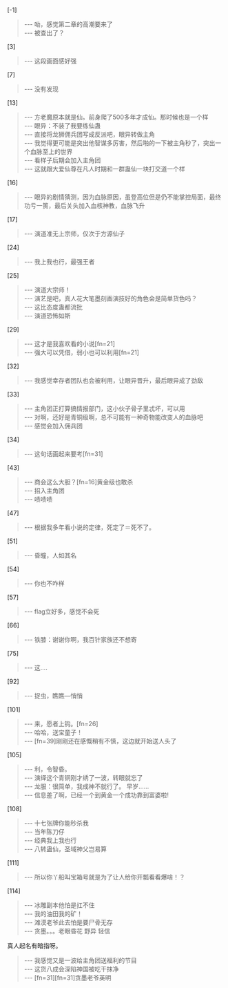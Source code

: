 
[-1] 
>--- 呦，感觉第二章的高潮要来了<br>
>--- 被查出了？<br>

[3] 
>--- 这段画面感好强<br>

[7] 
>--- 没有发现<br>

[13] 
>--- 方老魔原本就是仙。前身爬了500多年才成仙。那时候也是一个样<br>
>--- 眼异：不装了我要练仙蛊<br>
>--- 直接将龙狮佣兵团写成反派吧，眼异转做主角<br>
>--- 我觉得更可能是突出他智谋多厉害，然后啪的一下被主角秒了，突出一个血脉至上的世界<br>
>--- 看样子后期会加入主角团<br>
>--- 这就跟大爱仙尊在凡人时期和一群蛊仙一块打交道一个样<br>

[16] 
>--- 眼异的剧情猜测，因为血脉原因，虽登高位但是仍不能掌控局面，最终功亏一篑，最后关头加入血核神教，血脉飞升<br>

[17] 
>--- 演道准无上宗师，仅次于方源仙子<br>

[24] 
>--- 我上我也行，最强王者<br>

[25] 
>--- 演道大宗师！<br>
>--- 演艺是吧，真人花大笔墨刻画演技好的角色会是简单货色吗？<br>
>--- 这比态度蛊都流批<br>
>--- 演道恐怖如斯<br>

[29] 
>--- 这才是我喜欢看的小说[fn=21]<br>
>--- 强大可以凭借，弱小也可以利用[fn=21]<br>

[32] 
>--- 我感觉幸存者团队也会被利用，让眼异晋升，最后眼异成了劲敌<br>

[33] 
>--- 主角团正打算搞情报部门，这小伙子骨子里忒坏，可以用<br>
>--- 对啊，还好是青铜级啊，总不可能有一种奇物能改变人的血脉吧<br>
>--- 感觉会加入佣兵团<br>

[34] 
>--- 这句话画起来要考[fn=31]<br>

[43] 
>--- 商会这么大胆？[fn=16]黄金级也敢杀<br>
>--- 招入主角团<br>
>--- 啧啧啧<br>

[47] 
>--- 根据我多年看小说的定律，死定了＝死不了。<br>

[51] 
>--- 昏瞳，人如其名<br>

[54] 
>--- 你也不咋样<br>

[57] 
>--- flag立好多，感觉不会死<br>

[66] 
>--- 铁膝：谢谢你啊，我百针家族还不想寄<br>

[75] 
>--- 这....<br>

[92] 
>--- 捉虫，瞧瞧—悄悄<br>

[101] 
>--- 来，愿者上钩。[fn=26]<br>
>--- 哈哈，送宝童子！<br>
>--- [fn=39]刚刚还在感慨稍有不慎，这边就开始送人头了<br>

[105] 
>--- 利，令智昏。<br>
>--- 演绎这个青铜刚才绣了一波，转眼就忘了<br>
>--- 龙服：很简单，我成神不就行了。
早岁……<br>
>--- 信息差了啊，已经一个到黄金一个成功靠到富婆啦!<br>

[108] 
>--- 十七张牌你能秒杀我<br>
>--- 当年陈刀仔<br>
>--- 经典我上我也行<br>
>--- 八转蛊仙，圣域神父岂易算<br>

[111] 
>--- 所以你丫船叫宝箱号就是为了让人给你开瓢看看爆啥！？<br>

[114] 
>--- 冰雕副本他怕是扛不住<br>
>--- 我的油田我的矿！<br>
>--- 滩漠老爷此去怕是要尸骨无存<br>
>--- 贪墨。。。老眼昏花
野异
轻信


真人起名有暗指呀。<br>
>--- 我感觉又是一波给主角团送福利的节目<br>
>--- 这货八成会深陷神国被吃干抹净<br>
>--- [fn=31][fn=31]贪墨老爷英明<br>
